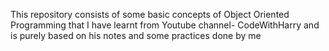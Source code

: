 This repository consists of some basic concepts of Object Oriented Programming that I have learnt from Youtube channel- CodeWithHarry and is purely based on his notes and some practices done by me
